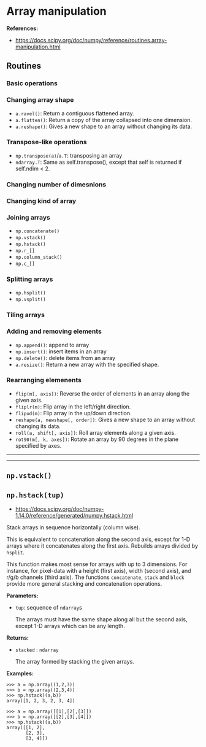 # Array manipulation


**References:**
- https://docs.scipy.org/doc/numpy/reference/routines.array-manipulation.html


## Routines

### Basic operations

### Changing array shape

- `a.ravel()`:   Return a contiguous flattened array.
- `a.flatten()`: Return a copy of the array collapsed into one dimension.
- `a.reshape()`: Gives a new shape to an array without changing its data.

### Transpose-like operations

- `np.transpose(a)`/`a.T`: transposing an array
- `ndarray.T`:  Same as self.transpose(), except that self is returned if self.ndim < 2.

### Changing number of dimesnions

### Changing kind of array


### Joining arrays

- `np.concatenate()`
- `np.vstack()`
- `np.hstack()`
- `np.r_[]`
- `np.column_stack()`
- `np.c_[]`

### Splitting arrays

- `np.hsplit()`
- `np.vsplit()`

### Tiling arrays

### Adding and removing elements

- `np.append()`: append to array
- `np.insert()`: insert items in an array
- `np.delete()`: delete items from an array
- `a.resize()`: Return a new array with the specified shape.


### Rearranging elemenents


- `flip(m[, axis])`:                Reverse the order of elements in an array along the given axis.
- `fliplr(m)`:                      Flip array in the left/right direction.
- `flipud(m)`:                     Flip array in the up/down direction.
- `reshape(a, newshape[, order])`: Gives a new shape to an array without changing its data.
- `roll(a, shift[, axis])`:        Roll array elements along a given axis.
- `rot90(m[, k, axes])`:            Rotate an array by 90 degrees in the plane specified by axes.


----------------------------------------------------------

----------------------------------------------------------


## `np.vstack()`


## `np.hstack(tup)`

- https://docs.scipy.org/doc/numpy-1.14.0/reference/generated/numpy.hstack.html

Stack arrays in sequence horizontally (column wise).

This is equivalent to concatenation along the second axis, except for 1-D
arrays where it concatenates along the first axis. Rebuilds arrays divided by
`hsplit`.

This function makes most sense for arrays with up to 3 dimensions. For
instance, for pixel-data with a height (first axis), width (second axis), and
r/g/b channels (third axis). The functions `concatenate`, `stack` and `block` provide
more general stacking and concatenation operations.


**Parameters:**

- `tup`: sequence of `ndarray`s

	The arrays must have the same shape along all but the second axis, except
1-D arrays which can be any length.

**Returns:**

- `stacked` : `ndarray`

	The array formed by stacking the given arrays.


**Examples:**

~~~~
>>> a = np.array((1,2,3))
>>> b = np.array((2,3,4))
>>> np.hstack((a,b))
array([1, 2, 3, 2, 3, 4])
~~~~

~~~~
>>> a = np.array([[1],[2],[3]])
>>> b = np.array([[2],[3],[4]])
>>> np.hstack((a,b))
array([[1, 2],
       [2, 3],
       [3, 4]])
~~~~
